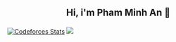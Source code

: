 ## <p align="center">Hi, i'm Pham Minh An 👋</p>

[![Codeforces Stats](https://codeforces-readme-stats.vercel.app/api/card?username=phamminhan.0107&theme=github_dark&disable_animations=false&show_icons=true&force_username=true)](https://codeforces.com/profile/phamminhan.0107)
<img src="https://github-readme-stats.vercel.app/api/top-langs/?username=minhan39"/>

<!--
**Minhan39/minhan39** is a ✨ _special_ ✨ repository because its `README.md` (this file) appears on your GitHub profile.

Here are some ideas to get you started:

- 🔭 I’m currently working on ...
- 🌱 I’m currently learning ...
- 👯 I’m looking to collaborate on ...
- 🤔 I’m looking for help with ...
- 💬 Ask me about ...
- 📫 How to reach me: ...
- 😄 Pronouns: ...
- ⚡ Fun fact: ...
-->
